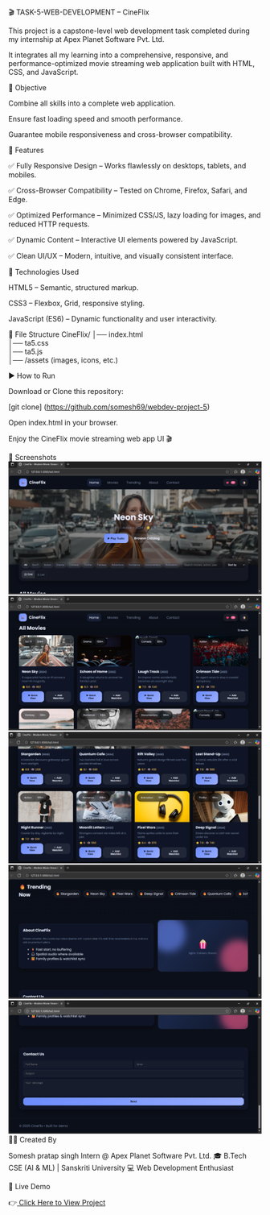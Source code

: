 🎬 TASK-5-WEB-DEVELOPMENT – CineFlix

This project is a capstone-level web development task completed during my internship at Apex Planet Software Pvt. Ltd.

It integrates all my learning into a comprehensive, responsive, and performance-optimized movie streaming web application built with HTML, CSS, and JavaScript.

🎯 Objective

Combine all skills into a complete web application.

Ensure fast loading speed and smooth performance.

Guarantee mobile responsiveness and cross-browser compatibility.

🧩 Features

✅ Fully Responsive Design – Works flawlessly on desktops, tablets, and mobiles.

✅ Cross-Browser Compatibility – Tested on Chrome, Firefox, Safari, and Edge.

✅ Optimized Performance – Minimized CSS/JS, lazy loading for images, and reduced HTTP requests.

✅ Dynamic Content – Interactive UI elements powered by JavaScript.

✅ Clean UI/UX – Modern, intuitive, and visually consistent interface.

🔧 Technologies Used

HTML5 – Semantic, structured markup.

CSS3 – Flexbox, Grid, responsive styling.

JavaScript (ES6) – Dynamic functionality and user interactivity.

📂 File Structure
CineFlix/
│── index.html  
│── ta5.css  
│── ta5.js  
│── /assets (images, icons, etc.)  

▶️ How to Run

Download or Clone this repository:

[git clone] (https://github.com/somesh69/webdev-project-5)


Open index.html in your browser.

Enjoy the CineFlix movie streaming web app UI 🎬

📸 Screenshots
![alt text](<Screenshot 2025-08-19 074550.png>)
![alt text](<Screenshot 2025-08-19 074611.png>)
![alt text](<Screenshot 2025-08-19 074629.png>)
![alt text](<Screenshot 2025-08-19 074647.png>)
![alt text](<Screenshot 2025-08-19 074711.png>)
👩‍💻 Created By

Somesh pratap singh Intern @ Apex Planet Software Pvt. Ltd.
🎓 B.Tech CSE (AI & ML) | Sanskriti University
💻 Web Development Enthusiast

🚀 Live Demo


👉[ Click Here to View Project](http://127.0.0.1:3000/ta5.html)
